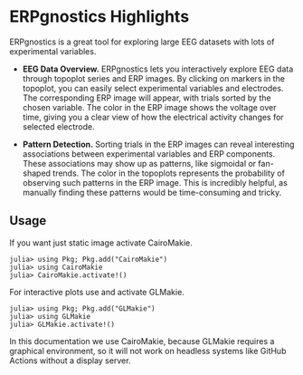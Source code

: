# ERPgnostics Highlights

ERPgnostics is a great tool for exploring large EEG datasets with lots of experimental variables.

- **EEG Data Overview.** ERPgnostics lets you interactively explore EEG data through topoplot series and ERP images. By clicking on markers in the topoplot, you can easily select experimental variables and electrodes. The corresponding ERP image will appear, with trials sorted by the chosen variable. The color in the ERP image shows the voltage over time, giving you a clear view of how the electrical activity changes for selected electrode.

- **Pattern Detection.** Sorting trials in the ERP images can reveal interesting associations between experimental variables and ERP components. These associations may show up as patterns, like sigmoidal or fan-shaped trends. The color in the topoplots represents the probability of observing such patterns in the ERP image. This is incredibly helpful, as manually finding these patterns would be time-consuming and tricky.


## Usage

If you want just static image activate CairoMakie. 
```julia-repl
julia> using Pkg; Pkg.add("CairoMakie")
julia> using CairoMakie
julia> CairoMakie.activate!()
```

For interactive plots use and activate GLMakie.
```julia-repl
julia> using Pkg; Pkg.add("GLMakie")
julia> using GLMakie
julia> GLMakie.activate!()
```
In this documentation we use CairoMakie, because GLMakie requires a graphical environment, so it will not work on headless systems like GitHub Actions without a display server.

